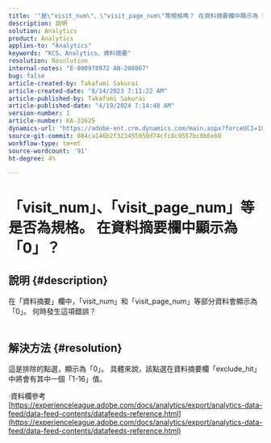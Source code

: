 ```yaml
---
title: '"是\"visit_num\"、\"visit_page_num\"等規格嗎？ 在資料摘要欄中顯示為「 0\」？'
description: 說明
solution: Analytics
product: Analytics
applies-to: "Analytics"
keywords: "KCS、Analytics、資料摘要"
resolution: Resolution
internal-notes: "E-000978972 AN-208867"
bug: false
article-created-by: Takafumi Sakurai
article-created-date: "8/14/2023 7:11:22 AM"
article-published-by: Takafumi Sakurai
article-published-date: "4/19/2024 7:14:48 AM"
version-number: 1
article-number: KA-22625
dynamics-url: "https://adobe-ent.crm.dynamics.com/main.aspx?forceUCI=1&pagetype=entityrecord&etn=knowledgearticle&id=088605c1-713a-ee11-bdf4-6045bd006295"
source-git-commit: 084ca146b2f323455959d74cfc8c9557bc0b6e60
workflow-type: tm+mt
source-wordcount: '91'
ht-degree: 4%

---
```


# 「visit_num」、「visit_page_num」等是否為規格。 在資料摘要欄中顯示為「0」？

## 說明 {#description}

在「資料摘要」欄中，「visit_num」和「visit_page_num」等部分資料會顯示為「0」。 何時發生這項錯誤？
<br> 

## 解決方法 {#resolution}


這是排除的點選，顯示為「0」。 具體來說，該點選在資料摘要欄「exclude_hit」中將會有其中一個「1-16」值。

·資料欄參考
[https://experienceleague.adobe.com/docs/analytics/export/analytics-data-feed/data-feed-contents/datafeeds-reference.html](https://experienceleague.adobe.com/docs/analytics/export/analytics-data-feed/data-feed-contents/datafeeds-reference.html)
